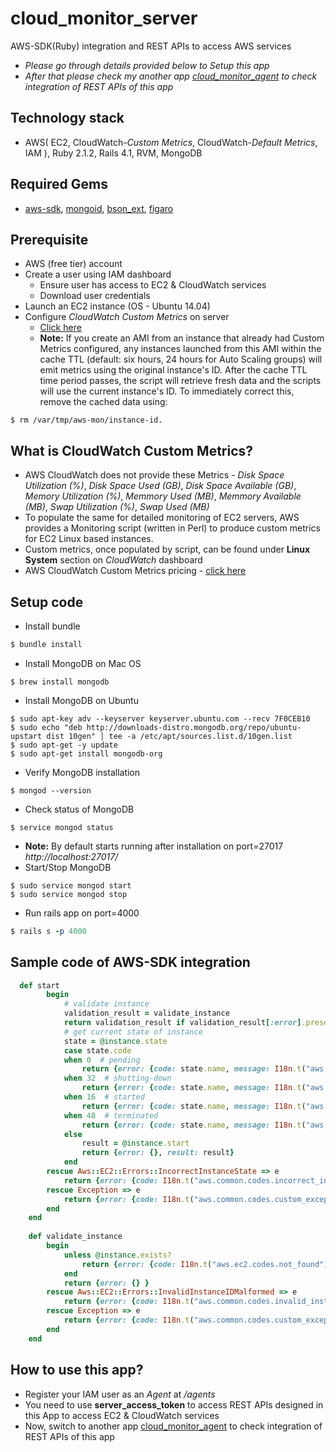 # cloud_monitor_server
AWS-SDK(Ruby) integration and REST APIs to access AWS services

- *Please go through details provided below to Setup this app* 
- *After that please check my another app [cloud_monitor_agent](https://github.com/rutisyrz/cloud_monitor_agent) to check integration of REST APIs of this app*


## Technology stack
- AWS( EC2, CloudWatch-*Custom Metrics*, CloudWatch-*Default Metrics*, IAM ), Ruby 2.1.2, Rails 4.1, RVM, MongoDB

## Required Gems
- [aws-sdk](https://rubygems.org/gems/aws-sdk), [mongoid](https://rubygems.org/gems/mongoid), [bson_ext](https://rubygems.org/gems/bson_ext), [figaro](https://rubygems.org/gems/figaro)

## Prerequisite
- AWS (free tier) account
- Create a user using IAM dashboard
  - Ensure user has access to EC2 & CloudWatch services
  - Download user credentials
- Launch an EC2 instance (OS - Ubuntu 14.04)
- Configure *CloudWatch Custom Metrics* on server
  - [Click here](http://docs.aws.amazon.com/AmazonCloudWatch/latest/monitoring/mon-scripts.html)
  - **Note:** If you create an AMI from an instance that already had Custom Metrics configured, any instances launched from this AMI within the cache TTL (default: six hours, 24 hours for Auto Scaling groups) will emit metrics using the original instance's ID. 
  After the cache TTL time period passes, the script will retrieve fresh data and the scripts will use the current instance's ID. To immediately correct this, remove the cached data using: 
```shell
$ rm /var/tmp/aws-mon/instance-id.
```

## What is CloudWatch Custom Metrics?
- AWS CloudWatch does not provide these Metrics - *Disk Space Utilization (%)*, *Disk Space Used (GB)*, *Disk Space Available (GB)*, *Memory Utilization (%)*, *Memmory Used (MB)*, *Memmory Available (MB)*, *Swap Utilization (%)*, *Swap Used (MB)*
- To populate the same for detailed monitoring of EC2 servers, AWS provides a Monitoring script (written in Perl) to produce custom metrics for EC2 Linux based instances.
- Custom metrics, once populated by script, can be found under **Linux System** section on *CloudWatch* dashboard
- AWS CloudWatch Custom Metrics pricing - [click here](https://aws.amazon.com/cloudwatch/pricing/)

## Setup code

- Install bundle
```ruby
$ bundle install
```
- Install MongoDB on Mac OS
```shell
$ brew install mongodb
```
- Install MongoDB on Ubuntu
```shell
$ sudo apt-key adv --keyserver keyserver.ubuntu.com --recv 7F0CEB10
$ sudo echo "deb http://downloads-distro.mongodb.org/repo/ubuntu-upstart dist 10gen" | tee -a /etc/apt/sources.list.d/10gen.list
$ sudo apt-get -y update
$ sudo apt-get install mongodb-org
```
- Verify MongoDB installation 
```shell
$ mongod --version
```
- Check status of MongoDB
```shell
$ service mongod status
```
- **Note:** By default starts running after installation on port=27017 *http://localhost:27017/*
- Start/Stop MongoDB
```shell
$ sudo service mongod start
$ sudo service mongod stop
```
- Run rails app on port=4000
```ruby
$ rails s -p 4000
```

## Sample code of AWS-SDK integration
```ruby
  def start
		begin
			# validate instance
			validation_result = validate_instance
			return validation_result if validation_result[:error].present?		
			# get current state of instance
			state = @instance.state
			case state.code
			when 0  # pending
				return {error: {code: state.name, message: I18n.t("aws.ec2.errors.instance_pending", instance_id: @instance_id)}, result: nil}
			when 32  # shutting-down
				return {error: {code: state.name, message: I18n.t("aws.ec2.errors.instance_shutting_down", instance_id: @instance_id)}, result: nil}
			when 16  # started
				return {error: {code: state.name, message: I18n.t("aws.ec2.errors.instance_started", instance_id: @instance_id)}, result: nil}
			when 48  # terminated
				return {error: {code: state.name, message: I18n.t("aws.ec2.errors.instance_terminated", instance_id: @instance_id)}, result: nil}
			else
				result = @instance.start
				return {error: {}, result: result}
			end		
		rescue Aws::EC2::Errors::IncorrectInstanceState => e
			return {error: {code: I18n.t("aws.common.codes.incorrect_instance_state"), message: e.message}}
		rescue Exception => e
			return {error: {code: I18n.t("aws.common.codes.custom_exception"), message: I18n.t("aws.common.errors.custom_exception")}}
		end
	end	
	
	def validate_instance
		begin
			unless @instance.exists?
				return {error: {code: I18n.t("aws.ec2.codes.not_found"), message: I18n.t("aws.ec2.errors.instance_not_exists", instance_id: @instance_id)}}
			end
			return {error: {} }
		rescue Aws::EC2::Errors::InvalidInstanceIDMalformed => e
			return {error: {code: I18n.t("aws.common.codes.invalid_instance"), message: e.message}, result: []}
		rescue Exception => e
			return {error: {code: I18n.t("aws.common.codes.custom_exception"), message: I18n.t("aws.common.errors.custom_exception")}, result: []}
		end
	end
```

## How to use this app?

- Register your IAM user as an *Agent* at */agents*
- You need to use **server_access_token** to access REST APIs designed in this App to access EC2 & CloudWatch services
- Now, switch to another app [cloud_monitor_agent](https://github.com/rutisyrz/cloud_monitor_agent) to check integration of REST APIs of this app


